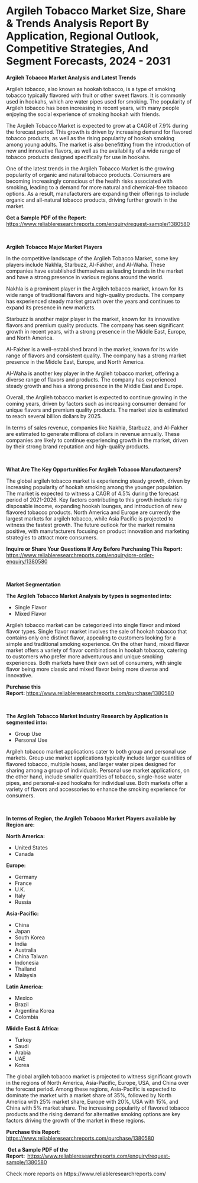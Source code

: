 <p><h1>Argileh Tobacco Market Size, Share & Trends Analysis Report By Application, Regional Outlook, Competitive Strategies, And Segment Forecasts, 2024 - 2031</h1></p><p><strong>Argileh Tobacco Market Analysis and Latest Trends</strong></p>
<p><p>Argileh tobacco, also known as hookah tobacco, is a type of smoking tobacco typically flavored with fruit or other sweet flavors. It is commonly used in hookahs, which are water pipes used for smoking. The popularity of Argileh tobacco has been increasing in recent years, with many people enjoying the social experience of smoking hookah with friends.</p><p>The Argileh Tobacco Market is expected to grow at a CAGR of 7.9% during the forecast period. This growth is driven by increasing demand for flavored tobacco products, as well as the rising popularity of hookah smoking among young adults. The market is also benefitting from the introduction of new and innovative flavors, as well as the availability of a wide range of tobacco products designed specifically for use in hookahs.</p><p>One of the latest trends in the Argileh Tobacco Market is the growing popularity of organic and natural tobacco products. Consumers are becoming increasingly conscious of the health risks associated with smoking, leading to a demand for more natural and chemical-free tobacco options. As a result, manufacturers are expanding their offerings to include organic and all-natural tobacco products, driving further growth in the market.</p></p>
<p><strong>Get a Sample PDF of the Report:&nbsp;</strong> <a href="https://www.reliableresearchreports.com/enquiry/request-sample/1380580">https://www.reliableresearchreports.com/enquiry/request-sample/1380580</a></p>
<p>&nbsp;</p>
<p><strong>Argileh Tobacco Major Market Players</strong></p>
<p><p>In the competitive landscape of the Argileh Tobacco Market, some key players include Nakhla, Starbuzz, Al-Fakher, and Al-Waha. These companies have established themselves as leading brands in the market and have a strong presence in various regions around the world.</p><p>Nakhla is a prominent player in the Argileh tobacco market, known for its wide range of traditional flavors and high-quality products. The company has experienced steady market growth over the years and continues to expand its presence in new markets.</p><p>Starbuzz is another major player in the market, known for its innovative flavors and premium quality products. The company has seen significant growth in recent years, with a strong presence in the Middle East, Europe, and North America.</p><p>Al-Fakher is a well-established brand in the market, known for its wide range of flavors and consistent quality. The company has a strong market presence in the Middle East, Europe, and North America.</p><p>Al-Waha is another key player in the Argileh tobacco market, offering a diverse range of flavors and products. The company has experienced steady growth and has a strong presence in the Middle East and Europe.</p><p>Overall, the Argileh tobacco market is expected to continue growing in the coming years, driven by factors such as increasing consumer demand for unique flavors and premium quality products. The market size is estimated to reach several billion dollars by 2025.</p><p>In terms of sales revenue, companies like Nakhla, Starbuzz, and Al-Fakher are estimated to generate millions of dollars in revenue annually. These companies are likely to continue experiencing growth in the market, driven by their strong brand reputation and high-quality products.</p></p>
<p>&nbsp;</p>
<p><strong>What Are The Key Opportunities For Argileh Tobacco Manufacturers?</strong></p>
<p><p>The global argileh tobacco market is experiencing steady growth, driven by increasing popularity of hookah smoking among the younger population. The market is expected to witness a CAGR of 4.5% during the forecast period of 2021-2026. Key factors contributing to this growth include rising disposable income, expanding hookah lounges, and introduction of new flavored tobacco products. North America and Europe are currently the largest markets for argileh tobacco, while Asia Pacific is projected to witness the fastest growth. The future outlook for the market remains positive, with manufacturers focusing on product innovation and marketing strategies to attract more consumers.</p></p>
<p><strong>Inquire or Share Your Questions If Any Before Purchasing This Report:</strong> <a href="https://www.reliableresearchreports.com/enquiry/pre-order-enquiry/1380580">https://www.reliableresearchreports.com/enquiry/pre-order-enquiry/1380580</a></p>
<p>&nbsp;</p>
<p><strong>Market Segmentation</strong></p>
<p><strong>The Argileh Tobacco Market Analysis by types is segmented into:</strong></p>
<p><ul><li>Single Flavor</li><li>Mixed Flavor</li></ul></p>
<p><p>Argileh tobacco market can be categorized into single flavor and mixed flavor types. Single flavor market involves the sale of hookah tobacco that contains only one distinct flavor, appealing to customers looking for a simple and traditional smoking experience. On the other hand, mixed flavor market offers a variety of flavor combinations in hookah tobacco, catering to customers who prefer more adventurous and unique smoking experiences. Both markets have their own set of consumers, with single flavor being more classic and mixed flavor being more diverse and innovative.</p></p>
<p><strong>Purchase this Report:&nbsp;</strong><a href="https://www.reliableresearchreports.com/purchase/1380580">https://www.reliableresearchreports.com/purchase/1380580</a></p>
<p>&nbsp;</p>
<p><strong>The Argileh Tobacco Market Industry Research by Application is segmented into:</strong></p>
<p><ul><li>Group Use</li><li>Personal Use</li></ul></p>
<p><p>Argileh tobacco market applications cater to both group and personal use markets. Group use market applications typically include larger quantities of flavored tobacco, multiple hoses, and larger water pipes designed for sharing among a group of individuals. Personal use market applications, on the other hand, include smaller quantities of tobacco, single-hose water pipes, and personal-sized hookahs for individual use. Both markets offer a variety of flavors and accessories to enhance the smoking experience for consumers.</p></p>
<p>&nbsp;</p>
<p><strong>In terms of Region, the Argileh Tobacco Market Players available by Region are:</strong></p>
<p>
    <p> <strong> North America: </strong>
        <ul>
            <li>United States</li>
            <li>Canada</li>
        </ul>
        </p> 
    <p> <strong> Europe: </strong>
        <ul>
            <li>Germany</li>
            <li>France</li>
            <li>U.K.</li>
            <li>Italy</li>
            <li>Russia</li>
        </ul>
        </p> 
    <p> <strong> Asia-Pacific: </strong>
        <ul>
            <li>China</li>
            <li>Japan</li>
            <li>South Korea</li>
            <li>India</li>
            <li>Australia</li>
            <li>China Taiwan</li>
            <li>Indonesia</li>
            <li>Thailand</li>
            <li>Malaysia</li>
        </ul>
        </p> 
    <p> <strong> Latin America: </strong>
        <ul>
            <li>Mexico</li>
            <li>Brazil</li>
            <li>Argentina Korea</li>
            <li>Colombia</li>
        </ul>
        </p> 
    <p> <strong> Middle East & Africa: </strong>
        <ul>
            <li>Turkey</li>
            <li>Saudi</li>
            <li>Arabia</li>
            <li>UAE</li>
            <li>Korea</li>
        </ul>
    </p>
    </p>
<p><p>The global argileh tobacco market is projected to witness significant growth in the regions of North America, Asia-Pacific, Europe, USA, and China over the forecast period. Among these regions, Asia-Pacific is expected to dominate the market with a market share of 35%, followed by North America with 25% market share, Europe with 20%, USA with 15%, and China with 5% market share. The increasing popularity of flavored tobacco products and the rising demand for alternative smoking options are key factors driving the growth of the market in these regions.</p></p>
<p><strong>Purchase this Report: </strong><a href="https://www.reliableresearchreports.com/purchase/1380580">https://www.reliableresearchreports.com/purchase/1380580</a></p>
<p>&nbsp;<strong>Get a Sample PDF of the Report:&nbsp;&nbsp;</strong><a href="https://www.reliableresearchreports.com/enquiry/request-sample/1380580">https://www.reliableresearchreports.com/enquiry/request-sample/1380580</a></p>
<p><strong></strong></p>
<p>Check more reports on https://www.reliableresearchreports.com/</p>